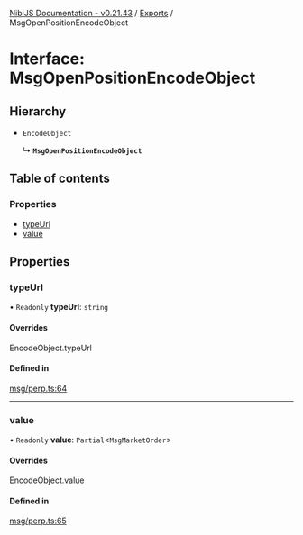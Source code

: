 [NibiJS Documentation - v0.21.43](../intro.md) / [Exports](../modules.md) / MsgOpenPositionEncodeObject

# Interface: MsgOpenPositionEncodeObject

## Hierarchy

- `EncodeObject`

  ↳ **`MsgOpenPositionEncodeObject`**

## Table of contents

### Properties

- [typeUrl](MsgOpenPositionEncodeObject.md#typeurl)
- [value](MsgOpenPositionEncodeObject.md#value)

## Properties

### typeUrl

• `Readonly` **typeUrl**: `string`

#### Overrides

EncodeObject.typeUrl

#### Defined in

[msg/perp.ts:64](https://github.com/NibiruChain/ts-sdk/blob/6e650cb/packages/nibijs/src/msg/perp.ts#L64)

---

### value

• `Readonly` **value**: `Partial`<`MsgMarketOrder`\>

#### Overrides

EncodeObject.value

#### Defined in

[msg/perp.ts:65](https://github.com/NibiruChain/ts-sdk/blob/6e650cb/packages/nibijs/src/msg/perp.ts#L65)
